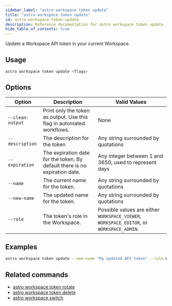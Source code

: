 ```yaml
---
sidebar_label: "astro workspace token update"
title: "astro workspace token update"
id: astro-workspace-token-update
description: Reference documentation for astro workspace token update.
hide_table_of_contents: true
---
```


Update a Workspace API token in your current Workspace.

## Usage

```sh
astro workspace token update <flags>
```

## Options

| Option            | Description                                                                                                                             | Valid Values  |
| ----------------- | --------------------------------------------------------------------------------------------------------------------------------------- | ------------- |
| `--clean-output`   | Print only the token as output. Use this flag in automated workflows.                                                                                                      | None   |
| `--description` | The description for the token | Any string surrounded by quotations |
| `--expiration` | The expiration date for the token. By default there is no expiration date. | Any integer between 1 and 3650, used to represent days |
| `--name` | The current name for the token. | Any string surrounded by quotations |
| `--new-name` | The updated name for the token. | Any string surrounded by quotations |
| `--role`  | The token's role in the Workspace.                | Possible values are either `WORKSPACE_VIEWER`, `WORKSPACE_EDITOR`, or `WORKSPACE_ADMIN`. |

## Examples

```sh
astro workspace token update --new-name "My updated API token" --role WORKSPACE_VIEWER
```

## Related commands

- [astro workspace token rotate](cli/astro-workspace-token-rotate.md)
- [astro workspace token delete](cli/astro-workspace-token-delete.md)
- [astro workspace switch](cli/astro-workspace-switch.md)